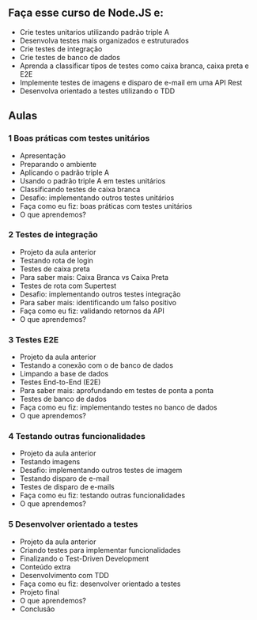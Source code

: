 ## Faça esse curso de Node.JS e:

- Crie testes unitarios utilizando padrão triple A
- Desenvolva testes mais organizados e estruturados
- Crie testes de integração
- Crie testes de banco de dados
- Aprenda a classificar tipos de testes como caixa branca, caixa preta e E2E
- Implemente testes de imagens e disparo de e-mail em uma API Rest
- Desenvolva orientado a testes utilizando o TDD

## Aulas


### 1 Boas práticas com testes unitários
- Apresentação
- Preparando o ambiente
- Aplicando o padrão triple A
- Usando o padrão triple A em testes unitários
- Classificando testes de caixa branca
- Desafio: implementando outros testes unitários
- Faça como eu fiz: boas práticas com testes unitários
- O que aprendemos?
### 2 Testes de integração
- Projeto da aula anterior
- Testando rota de login
- Testes de caixa preta
- Para saber mais: Caixa Branca vs Caixa Preta
- Testes de rota com Supertest
- Desafio: implementando outros testes integração
- Para saber mais: identificando um falso positivo
- Faça como eu fiz: validando retornos da API
- O que aprendemos?
    
### 3 Testes E2E
- Projeto da aula anterior
- Testando a conexão com o de banco de dados
- Limpando a base de dados
- Testes End-to-End (E2E)
- Para saber mais: aprofundando em testes de ponta a ponta
- Testes de banco de dados
- Faça como eu fiz: implementando testes no banco de dados
- O que aprendemos?

### 4 Testando outras funcionalidades
- Projeto da aula anterior
- Testando imagens
- Desafio: implementando outros testes de imagem
- Testando disparo de e-mail
- Testes de disparo de e-mails
- Faça como eu fiz: testando outras funcionalidades
- O que aprendemos?

### 5 Desenvolver orientado a testes
- Projeto da aula anterior
- Criando testes para implementar funcionalidades
- Finalizando o Test-Driven Development
- Conteúdo extra
- Desenvolvimento com TDD
- Faça como eu fiz: desenvolver orientado a testes
- Projeto final
- O que aprendemos?
- Conclusão